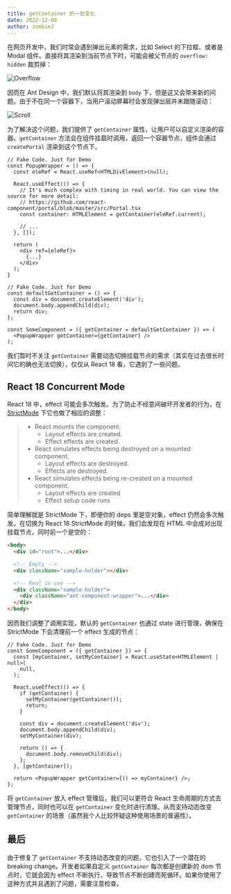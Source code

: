 ```yaml
---
title: getContainer 的一些变化
date: 2022-12-08
author: zombieJ
---
```


在网页开发中，我们时常会遇到弹出元素的需求，比如 Select 的下拉框、或者是 Modal 组件。直接将其渲染到当前节点下时，可能会被父节点的 `overflow: hidden` 裁剪掉：

![Overflow](https://mdn.alipayobjects.com/huamei_7uahnr/afts/img/A*Noh-TYJ0BdcAAAAAAAAAAAAADrJ8AQ/original)

因而在 Ant Design 中，我们默认将其渲染到 `body` 下，但是这又会带来新的问题。由于不在同一个容器下，当用户滚动屏幕时会发现弹出层并未跟随滚动：

![Scroll](https://mdn.alipayobjects.com/huamei_7uahnr/afts/img/A*d44KQqkTX90AAAAAAAAAAAAADrJ8AQ/original)

为了解决这个问题，我们提供了 `getContainer` 属性，让用户可以自定义渲染的容器。`getContainer` 方法会在组件挂载时调用，返回一个容器节点，组件会通过 `createPortal` 渲染到这个节点下。

```tsx
// Fake Code. Just for Demo
const PopupWrapper = () => {
  const eleRef = React.useRef<HTMLDivElement>(null);

  React.useEffect(() => {
    // It's much complex with timing in real world. You can view the source for more detail:
    // https://github.com/react-component/portal/blob/master/src/Portal.tsx
    const container: HTMLElement = getContainer(eleRef.current);

    // ...
  }, []);

  return (
    <div ref={eleRef}>
      {...}
    </div>
  );
}
```

```tsx
// Fake Code. Just for Demo
const defaultGetContainer = () => {
  const div = document.createElement('div');
  document.body.appendChild(div);
  return div;
};

const SomeComponent = ({ getContainer = defaultGetContainer }) => (
  <PopupWrapper getContainer={getContainer} />
);
```

我们暂时不关注 `getContainer` 需要动态切换挂载节点的需求（其实在过去很长时间它的确也无法切换），仅仅从 React 18 看，它遇到了一些问题。

## React 18 Concurrent Mode

React 18 中，effect 可能会多次触发。为了防止不经意间破坏开发者的行为，在 [StrictMode](https://reactjs.org/docs/strict-mode.html) 下它也做了相应的调整：

> - React mounts the component.
>   - Layout effects are created.
>   - Effect effects are created.
> - React simulates effects being destroyed on a mounted component.
>   - Layout effects are destroyed.
>   - Effects are destroyed.
> - React simulates effects being re-created on a mounted component.
>   - Layout effects are created
>   - Effect setup code runs

简单理解就是 StrictMode 下，即便你的 deps 里是空对象，effect 仍然会多次触发。在切换为 React 18 StrictMode 的时候，我们会发现在 HTML 中会成对出现挂载节点，同时前一个是空的：

```html
<body>
  <div id="root">...</div>

  <!-- Empty -->
  <div className="sample-holder"></div>

  <!-- Real in use -->
  <div className="sample-holder">
    <div className="ant-component-wrapper">...</div>
  </div>
</body>
```

因而我们调整了调用实现，默认的 `getContainer` 也通过 state 进行管理，确保在 StrictMode 下会清理前一个 effect 生成的节点：

```tsx
// Fake Code. Just for Demo
const SomeComponent = ({ getContainer }) => {
  const [myContainer, setMyContainer] = React.useState<HTMLElement | null>(
    null,
  );

  React.useEffect(() => {
    if (getContainer) {
      setMyContainer(getContainer());
      return;
    }

    const div = document.createElement('div');
    document.body.appendChild(div);
    setMyContainer(div);

    return () => {
      document.body.removeChild(div);
    };
  }, [getContainer]);

  return <PopupWrapper getContainer={() => myContainer} />;
};
```

将 `getContainer` 放入 effect 管理后，我们可以更符合 React 生命周期的方式去管理节点，同时也可以在 `getContainer` 变化时进行清理。从而支持动态改变 `getContainer` 的场景（虽然我个人比较怀疑这种使用场景的普遍性）。

## 最后

由于修复了 `getContainer` 不支持动态改变的问题，它也引入了一个潜在的 breaking change。开发者如果自定义 `getContainer` 每次都是创建新的 dom 节点时，它就会因为 effect 不断执行，导致节点不断创建而死循环。如果你使用了这种方式并且遇到了问题，需要注意检查。
